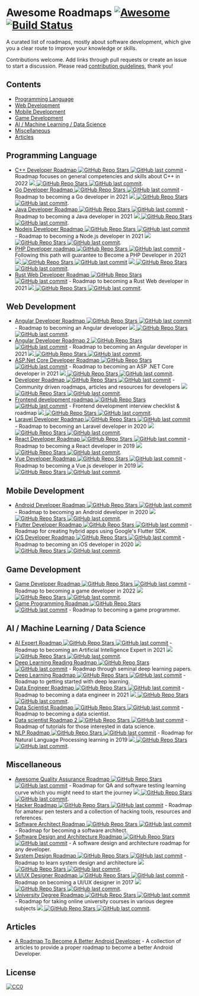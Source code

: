 # Awesome Roadmaps [![Awesome](https://awesome.re/badge.svg)](https://awesome.re) [![Build Status](https://travis-ci.org/liuchong/awesome-roadmaps.svg?branch=master)](https://travis-ci.org/liuchong/awesome-roadmaps)

A curated list of roadmaps, mostly about software development, which give you a clear route to improve your knowledge or skills.

Contributions welcome.
Add links through pull requests or create an issue to start a discussion.
Please read [contribution guidelines](contributing.md), thank you!

## Contents

- [Programming Language](#programming-language)
- [Web Development](#web-development)
- [Mobile Development](#mobile-development)
- [Game Development](#game-development)
- [AI / Machine Learning / Data Science](#ai--machine-learning--data-science)
- [Miscellaneous](#miscellaneous)
- [Articles](#articles)

## Programming Language
- [C++ Developer Roadmap ![GitHub Repo Stars](https://img.shields.io/github/stars/salmer/CppDeveloperRoadmap) ![GitHub last commit](https://img.shields.io/github/last-commit/salmer/CppDeveloperRoadmap)](https://github.com/salmer/CppDeveloperRoadmap) - Roadmap focuses on general competencies and skills about C++ in 2022 [<img src="https://img.shields.io/badge/Roadmap-2022-green.svg"> ![GitHub Repo Stars](https://img.shields.io/github/stars/salmer/CppDeveloperRoadmap) ![GitHub last commit](https://img.shields.io/github/last-commit/salmer/CppDeveloperRoadmap)](https://github.com/salmer/CppDeveloperRoadmap).
- [Go Developer Roadmap ![GitHub Repo Stars](https://img.shields.io/github/stars/Alikhll/golang-developer-roadmap) ![GitHub last commit](https://img.shields.io/github/last-commit/Alikhll/golang-developer-roadmap)](https://github.com/Alikhll/golang-developer-roadmap) - Roadmap to becoming a Go developer in 2021 [<img src="https://img.shields.io/badge/Roadmap-2021-green.svg"> ![GitHub Repo Stars](https://img.shields.io/github/stars/Alikhll/golang-developer-roadmap) ![GitHub last commit](https://img.shields.io/github/last-commit/Alikhll/golang-developer-roadmap)](https://github.com/Alikhll/golang-developer-roadmap).
- [Java Developer Roadmap ![GitHub Repo Stars](https://img.shields.io/github/stars/s4kibs4mi/java-developer-roadmap) ![GitHub last commit](https://img.shields.io/github/last-commit/s4kibs4mi/java-developer-roadmap)](https://github.com/s4kibs4mi/java-developer-roadmap) - Roadmap to becoming a Java developer in 2021 [<img src="https://img.shields.io/badge/Roadmap-2021-green.svg"> ![GitHub Repo Stars](https://img.shields.io/github/stars/s4kibs4mi/java-developer-roadmap) ![GitHub last commit](https://img.shields.io/github/last-commit/s4kibs4mi/java-developer-roadmap)](https://github.com/s4kibs4mi/java-developer-roadmap).
- [Nodejs Developer Roadmap ![GitHub Repo Stars](https://img.shields.io/github/stars/aliyr/Nodejs-Developer-Roadmap) ![GitHub last commit](https://img.shields.io/github/last-commit/aliyr/Nodejs-Developer-Roadmap)](https://github.com/aliyr/Nodejs-Developer-Roadmap) - Roadmap to becoming a Node.js developer in 2021 [<img src="https://img.shields.io/badge/Roadmap-2021-green.svg"> ![GitHub Repo Stars](https://img.shields.io/github/stars/aliyr/Nodejs-Developer-Roadmap) ![GitHub last commit](https://img.shields.io/github/last-commit/aliyr/Nodejs-Developer-Roadmap)](https://github.com/aliyr/Nodejs-Developer-Roadmap).
- [PHP Developer roadmap ![GitHub Repo Stars](https://img.shields.io/github/stars/thecodeholic/php-developer-roadmap) ![GitHub last commit](https://img.shields.io/github/last-commit/thecodeholic/php-developer-roadmap)](https://github.com/thecodeholic/php-developer-roadmap) - Following this path will guarantee to Become a PHP Developer in 2021 [<img src="https://img.shields.io/badge/Roadmap-2021-green.svg"> ![GitHub Repo Stars](https://img.shields.io/github/stars/thecodeholic/php-developer-roadmap) ![GitHub last commit](https://img.shields.io/github/last-commit/thecodeholic/php-developer-roadmap)](https://github.com/thecodeholic/php-developer-roadmap) [<img src="https://img.shields.io/badge/YouTube-FF0000?logo=youtube"> ![GitHub Repo Stars](https://img.shields.io/github/stars/thecodeholic/php-developer-roadmap) ![GitHub last commit](https://img.shields.io/github/last-commit/thecodeholic/php-developer-roadmap)](https://github.com/thecodeholic/php-developer-roadmap).
- [Rust Web Developer Roadmap ![GitHub Repo Stars](https://img.shields.io/github/stars/anshulrgoyal/rust-web-developer-roadmap) ![GitHub last commit](https://img.shields.io/github/last-commit/anshulrgoyal/rust-web-developer-roadmap)](https://github.com/anshulrgoyal/rust-web-developer-roadmap) - Roadmap to becoming a Rust Web developer in 2021 [<img src="https://img.shields.io/badge/Roadmap-2021-green.svg"> ![GitHub Repo Stars](https://img.shields.io/github/stars/anshulrgoyal/rust-web-developer-roadmap) ![GitHub last commit](https://img.shields.io/github/last-commit/anshulrgoyal/rust-web-developer-roadmap)](https://github.com/anshulrgoyal/rust-web-developer-roadmap).


## Web Development
- [Angular Developer Roadmap ![GitHub Repo Stars](https://img.shields.io/github/stars/sulco/angular-developer-roadmap) ![GitHub last commit](https://img.shields.io/github/last-commit/sulco/angular-developer-roadmap)](https://github.com/sulco/angular-developer-roadmap) - Roadmap to becoming an Angular developer [<img src="https://img.shields.io/badge/Roadmap-2018-yellow.svg"> ![GitHub Repo Stars](https://img.shields.io/github/stars/sulco/angular-developer-roadmap) ![GitHub last commit](https://img.shields.io/github/last-commit/sulco/angular-developer-roadmap)](https://github.com/sulco/angular-developer-roadmap).
- [Angular Developer Roadmap 2 ![GitHub Repo Stars](https://img.shields.io/github/stars/saifaustcse/angular-developer-roadmap) ![GitHub last commit](https://img.shields.io/github/last-commit/saifaustcse/angular-developer-roadmap)](https://github.com/saifaustcse/angular-developer-roadmap) - Roadmap to becoming an Angular developer in 2021 [<img src="https://img.shields.io/badge/Roadmap-2021-green.svg"> ![GitHub Repo Stars](https://img.shields.io/github/stars/saifaustcse/angular-developer-roadmap) ![GitHub last commit](https://img.shields.io/github/last-commit/saifaustcse/angular-developer-roadmap)](https://github.com/saifaustcse/angular-developer-roadmap).
- [ASP.Net Core Developer Roadmap ![GitHub Repo Stars](https://img.shields.io/github/stars/MoienTajik/AspNetCore-Developer-Roadmap) ![GitHub last commit](https://img.shields.io/github/last-commit/MoienTajik/AspNetCore-Developer-Roadmap)](https://github.com/MoienTajik/AspNetCore-Developer-Roadmap) - Roadmap to becoming an ASP .NET Core developer in 2021 [<img src="https://img.shields.io/badge/Roadmap-2021-green.svg"> ![GitHub Repo Stars](https://img.shields.io/github/stars/MoienTajik/AspNetCore-Developer-Roadmap) ![GitHub last commit](https://img.shields.io/github/last-commit/MoienTajik/AspNetCore-Developer-Roadmap)](https://github.com/MoienTajik/AspNetCore-Developer-Roadmap).
- [Developer Roadmap ![GitHub Repo Stars](https://img.shields.io/github/stars/kamranahmedse/developer-roadmap) ![GitHub last commit](https://img.shields.io/github/last-commit/kamranahmedse/developer-roadmap)](https://github.com/kamranahmedse/developer-roadmap) - Community driven roadmaps, articles and resources for developers [<img src="https://img.shields.io/badge/Roadmap-2022-green.svg"> ![GitHub Repo Stars](https://img.shields.io/github/stars/kamranahmedse/developer-roadmap) ![GitHub last commit](https://img.shields.io/github/last-commit/kamranahmedse/developer-roadmap)](https://github.com/kamranahmedse/developer-roadmap).
- [Frontend development roadmap ![GitHub Repo Stars](https://img.shields.io/github/stars/sadanandpai/frontend-learning-kit) ![GitHub last commit](https://img.shields.io/github/last-commit/sadanandpai/frontend-learning-kit)](https://github.com/sadanandpai/frontend-learning-kit/blob/main/public/2024_FE_roadmap.pdf) - Frontend development interview checklist & roadmap [<img src="https://img.shields.io/badge/Roadmap-2024-green.svg"> ![GitHub Repo Stars](https://img.shields.io/github/stars/sadanandpai/frontend-learning-kit) ![GitHub last commit](https://img.shields.io/github/last-commit/sadanandpai/frontend-learning-kit)](https://github.com/sadanandpai/frontend-learning-kit/blob/main/public/2024_FE_roadmap.pdf).
- [Laravel Developer Roadmap ![GitHub Repo Stars](https://img.shields.io/github/stars/Hasnayeen/laravel-developer-roadmap) ![GitHub last commit](https://img.shields.io/github/last-commit/Hasnayeen/laravel-developer-roadmap)](https://github.com/Hasnayeen/laravel-developer-roadmap) - Roadmap to becoming an Laravel developer in 2020 [<img src="https://img.shields.io/badge/Roadmap-2020-yellowgreen.svg"> ![GitHub Repo Stars](https://img.shields.io/github/stars/Hasnayeen/laravel-developer-roadmap) ![GitHub last commit](https://img.shields.io/github/last-commit/Hasnayeen/laravel-developer-roadmap)](https://github.com/Hasnayeen/laravel-developer-roadmap).
- [React Developer Roadmap ![GitHub Repo Stars](https://img.shields.io/github/stars/adam-golab/react-developer-roadmap) ![GitHub last commit](https://img.shields.io/github/last-commit/adam-golab/react-developer-roadmap)](https://github.com/adam-golab/react-developer-roadmap) - Roadmap to becoming a React developer in 2019 [<img src="https://img.shields.io/badge/Roadmap-2019-yellowgreen.svg"> ![GitHub Repo Stars](https://img.shields.io/github/stars/adam-golab/react-developer-roadmap) ![GitHub last commit](https://img.shields.io/github/last-commit/adam-golab/react-developer-roadmap)](https://github.com/adam-golab/react-developer-roadmap).
- [Vue Developer Roadmap ![GitHub Repo Stars](https://img.shields.io/github/stars/flaviocopes/vue-developer-roadmap) ![GitHub last commit](https://img.shields.io/github/last-commit/flaviocopes/vue-developer-roadmap)](https://github.com/flaviocopes/vue-developer-roadmap) - Roadmap to becoming a Vue.js developer in 2019 [<img src="https://img.shields.io/badge/Roadmap-2019-yellowgreen.svg"> ![GitHub Repo Stars](https://img.shields.io/github/stars/flaviocopes/vue-developer-roadmap) ![GitHub last commit](https://img.shields.io/github/last-commit/flaviocopes/vue-developer-roadmap)](https://github.com/flaviocopes/vue-developer-roadmap).

## Mobile Development
- [Android Developer Roadmap ![GitHub Repo Stars](https://img.shields.io/github/stars/anacoimbrag/android-developer-roadmap) ![GitHub last commit](https://img.shields.io/github/last-commit/anacoimbrag/android-developer-roadmap)](https://github.com/anacoimbrag/android-developer-roadmap) - Roadmap to becoming an Android developer in 2020 [<img src="https://img.shields.io/badge/Roadmap-2020-yellowgreen.svg"> ![GitHub Repo Stars](https://img.shields.io/github/stars/anacoimbrag/android-developer-roadmap) ![GitHub last commit](https://img.shields.io/github/last-commit/anacoimbrag/android-developer-roadmap)](https://github.com/anacoimbrag/android-developer-roadmap).
- [Flutter Developer Roadmap ![GitHub Repo Stars](https://img.shields.io/github/stars/olexale/flutter_roadmap) ![GitHub last commit](https://img.shields.io/github/last-commit/olexale/flutter_roadmap)](https://github.com/olexale/flutter_roadmap) - Roadmap for creating hybrid apps using Google's Flutter SDK.
- [iOS Developer Roadmap ![GitHub Repo Stars](https://img.shields.io/github/stars/BohdanOrlov/iOS-Developer-Roadmap) ![GitHub last commit](https://img.shields.io/github/last-commit/BohdanOrlov/iOS-Developer-Roadmap)](https://github.com/BohdanOrlov/iOS-Developer-Roadmap) - Roadmap to becoming an iOS developer in 2020 [<img src="https://img.shields.io/badge/Roadmap-2020-yellowgreen.svg"> ![GitHub Repo Stars](https://img.shields.io/github/stars/BohdanOrlov/iOS-Developer-Roadmap) ![GitHub last commit](https://img.shields.io/github/last-commit/BohdanOrlov/iOS-Developer-Roadmap)](https://github.com/BohdanOrlov/iOS-Developer-Roadmap).

## Game Development
- [Game Developer Roadmap ![GitHub Repo Stars](https://img.shields.io/github/stars/utilForever/game-developer-roadmap) ![GitHub last commit](https://img.shields.io/github/last-commit/utilForever/game-developer-roadmap)](https://github.com/utilForever/game-developer-roadmap) - Roadmap to becoming a game developer in 2022 [<img src="https://img.shields.io/badge/Roadmap-2022-green.svg"> ![GitHub Repo Stars](https://img.shields.io/github/stars/utilForever/game-developer-roadmap) ![GitHub last commit](https://img.shields.io/github/last-commit/utilForever/game-developer-roadmap)](https://github.com/utilForever/game-developer-roadmap).
- [Game Programming Roadmap ![GitHub Repo Stars](https://img.shields.io/github/stars/miloyip/game-programmer) ![GitHub last commit](https://img.shields.io/github/last-commit/miloyip/game-programmer)](https://github.com/miloyip/game-programmer) - Roadmap to becoming a game programmer.

## AI / Machine Learning / Data Science
- [AI Expert Roadmap ![GitHub Repo Stars](https://img.shields.io/github/stars/AMAI-GmbH/AI-Expert-Roadmap) ![GitHub last commit](https://img.shields.io/github/last-commit/AMAI-GmbH/AI-Expert-Roadmap)](https://github.com/AMAI-GmbH/AI-Expert-Roadmap) - Roadmap to becoming an Artificial Intelligence Expert in 2021 [<img src="https://img.shields.io/badge/Roadmap-2021-green.svg"> ![GitHub Repo Stars](https://img.shields.io/github/stars/AMAI-GmbH/AI-Expert-Roadmap) ![GitHub last commit](https://img.shields.io/github/last-commit/AMAI-GmbH/AI-Expert-Roadmap)](https://github.com/AMAI-GmbH/AI-Expert-Roadmap).
- [Deep Learning Reading Roadmap ![GitHub Repo Stars](https://img.shields.io/github/stars/floodsung/Deep-Learning-Papers-Reading-Roadmap) ![GitHub last commit](https://img.shields.io/github/last-commit/floodsung/Deep-Learning-Papers-Reading-Roadmap)](https://github.com/floodsung/Deep-Learning-Papers-Reading-Roadmap) - Roadmap through seminal deep learning papers.
- [Deep Learning Roadmap ![GitHub Repo Stars](https://img.shields.io/github/stars/machinelearningmindset/deep-learning-roadmap) ![GitHub last commit](https://img.shields.io/github/last-commit/machinelearningmindset/deep-learning-roadmap)](https://github.com/machinelearningmindset/deep-learning-roadmap) - Roadmap to getting started with deep learning.
- [Data Engineer Roadmap ![GitHub Repo Stars](https://img.shields.io/github/stars/datastacktv/data-engineer-roadmap) ![GitHub last commit](https://img.shields.io/github/last-commit/datastacktv/data-engineer-roadmap)](https://github.com/datastacktv/data-engineer-roadmap) - Roadmap to becoming a data engineer in 2021 [<img src="https://img.shields.io/badge/Roadmap-2021-green.svg"> ![GitHub Repo Stars](https://img.shields.io/github/stars/datastacktv/data-engineer-roadmap) ![GitHub last commit](https://img.shields.io/github/last-commit/datastacktv/data-engineer-roadmap)](https://github.com/datastacktv/data-engineer-roadmap).
- [Data Scientist Roadmap ![GitHub Repo Stars](https://img.shields.io/github/stars/hasbrain/data-science-roadmap) ![GitHub last commit](https://img.shields.io/github/last-commit/hasbrain/data-science-roadmap)](https://github.com/hasbrain/data-science-roadmap) - Roadmap to becoming a data scientist.
- [Data scientist Roadmap 2 ![GitHub Repo Stars](https://img.shields.io/github/stars/MrMimic/data-scientist-roadmap) ![GitHub last commit](https://img.shields.io/github/last-commit/MrMimic/data-scientist-roadmap)](https://github.com/MrMimic/data-scientist-roadmap) - Roadmap of tutorials for those interested in data science.
- [NLP Roadmap ![GitHub Repo Stars](https://img.shields.io/github/stars/graykode/nlp-roadmap) ![GitHub last commit](https://img.shields.io/github/last-commit/graykode/nlp-roadmap)](https://github.com/graykode/nlp-roadmap) - Roadmap for Natural Language Processing learning in 2019 [<img src="https://img.shields.io/badge/Roadmap-2019-yellowgreen.svg"> ![GitHub Repo Stars](https://img.shields.io/github/stars/graykode/nlp-roadmap) ![GitHub last commit](https://img.shields.io/github/last-commit/graykode/nlp-roadmap)](https://github.com/graykode/nlp-roadmap).

## Miscellaneous
- [Awesome Quality Assurance Roadmap ![GitHub Repo Stars](https://img.shields.io/github/stars/fityanos/awesome-quality-assurance-roadmap) ![GitHub last commit](https://img.shields.io/github/last-commit/fityanos/awesome-quality-assurance-roadmap)](https://github.com/fityanos/awesome-quality-assurance-roadmap) - Roadmap for QA and software testing learning curve which you might need to start the journey [<img src="https://img.shields.io/badge/Roadmap-2021-green.svg"> ![GitHub Repo Stars](https://img.shields.io/github/stars/fityanos/awesome-quality-assurance-roadmap) ![GitHub last commit](https://img.shields.io/github/last-commit/fityanos/awesome-quality-assurance-roadmap)](https://github.com/fityanos/awesome-quality-assurance-roadmap).
- [Hacker Roadmap ![GitHub Repo Stars](https://img.shields.io/github/stars/Sundowndev/hacker-roadmap) ![GitHub last commit](https://img.shields.io/github/last-commit/Sundowndev/hacker-roadmap)](https://github.com/Sundowndev/hacker-roadmap) - Roadmap for amateur pen testers and a collection of hacking tools, resources and references.
- [Software Architect Roadmap ![GitHub Repo Stars](https://img.shields.io/github/stars/AlaaAttya/software-architect-roadmap) ![GitHub last commit](https://img.shields.io/github/last-commit/AlaaAttya/software-architect-roadmap)](https://github.com/AlaaAttya/software-architect-roadmap) - Roadmap for becoming a software architect.
- [Software Design and Architecture Roadmap ![GitHub Repo Stars](https://img.shields.io/github/stars/stemmlerjs/software-design-and-architecture-roadmap) ![GitHub last commit](https://img.shields.io/github/last-commit/stemmlerjs/software-design-and-architecture-roadmap)](https://github.com/stemmlerjs/software-design-and-architecture-roadmap) - A software design and architecture roadmap for any developer.
- [System Design Roadmap ![GitHub Repo Stars](https://img.shields.io/github/stars/mohsenshafiei/system-design-master-plan) ![GitHub last commit](https://img.shields.io/github/last-commit/mohsenshafiei/system-design-master-plan)](https://github.com/mohsenshafiei/system-design-master-plan) - Roadmap to learn system design and architecture [<img src="https://img.shields.io/badge/Roadmap-2021-green.svg"> ![GitHub Repo Stars](https://img.shields.io/github/stars/mohsenshafiei/system-design-master-plan) ![GitHub last commit](https://img.shields.io/github/last-commit/mohsenshafiei/system-design-master-plan)](https://github.com/mohsenshafiei/system-design-master-plan).
- [UI/UX Designer Roadmap ![GitHub Repo Stars](https://img.shields.io/github/stars/togiberlin/ui-ux-designer-roadmap) ![GitHub last commit](https://img.shields.io/github/last-commit/togiberlin/ui-ux-designer-roadmap)](https://github.com/togiberlin/ui-ux-designer-roadmap) - Roadmap on becoming a UI/UX designer in 2017 [<img src="https://img.shields.io/badge/Roadmap-2017-yellow.svg"> ![GitHub Repo Stars](https://img.shields.io/github/stars/togiberlin/ui-ux-designer-roadmap) ![GitHub last commit](https://img.shields.io/github/last-commit/togiberlin/ui-ux-designer-roadmap)](https://github.com/togiberlin/ui-ux-designer-roadmap).
- [University Degree Roadmap ![GitHub Repo Stars](https://img.shields.io/github/stars/nietsymerej/collecobrary) ![GitHub last commit](https://img.shields.io/github/last-commit/nietsymerej/collecobrary)](https://github.com/nietsymerej/collecobrary) - Roadmap for taking online university courses in various degree subjects [<img src="https://img.shields.io/badge/Roadmap-2021-green.svg"> ![GitHub Repo Stars](https://img.shields.io/github/stars/nietsymerej/collecobrary) ![GitHub last commit](https://img.shields.io/github/last-commit/nietsymerej/collecobrary)](https://github.com/nietsymerej/collecobrary).

## Articles
- [A Roadmap To Become A Better Android Developer](https://medium.com/mindorks/a-roadmap-to-become-a-better-android-developer-3038cf7f8c8d) - A collection of articles to provide a proper roadmap to become a better Android Developer.

## License

[![CC0](http://mirrors.creativecommons.org/presskit/buttons/88x31/svg/cc-zero.svg)](https://creativecommons.org/publicdomain/zero/1.0/)
